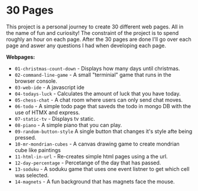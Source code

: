 # 30 Pages

This project is a personal journey to create 30 different web pages. 
All in the name of fun and curiosity!
The constraint of the project is to spend roughly an hour on each page.
After the 30 pages are done I'll go over each page and aswer any questions I had when developing each page.

**Webpages:**

* `01-christmas-count-down` - Displays how many days until christmas.
* `02-command-line-game` - A small "terminial" game that runs in the browser console.
* `03-web-ide` - A javascript ide 
* `04-todays-luck` - Calculates the amount of luck that you have today.
* `05-chess-chat` - A chat room where users can only send chat moves.
* `06-todo` - A simple todo page that saveds the todo in mongo DB with the use of HTMX and express.
* `07-static-tv` - Displays tv static.
* `08-piano` - A simple piano that you can play.
* `09-random-button-style` A single button that changes it's style afte being pressed.
* `10-mr-mondrian-cubes` - A canvas drawing game to create mondrian cube like paintings
* `11-html-in-url` - Re-creates simple html pages using a the url.
* `12-day-percentage` - Percetange of the day that has passed.
* `13-soduku` - A soduku game that uses one event listner to get which cell was selected.
* `14-magnets` - A fun background that has magnets face the mouse.
